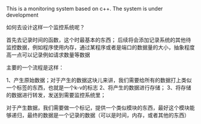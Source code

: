This is a monitoring system based on c++. The system is under development



如何去设计这样一个监控系统呢？

首先去记录时间的函数，这个时最基本的东西；
后续将会添加记录系统的其他待监控数据，例如程序使用内存，通过某程序或者是端口的数据量的大小，抽象程度高一点可以记录例如请求数量等数据



 主要的一个流程是这样：

1、产生原始数据；对于产生的数据这块儿来讲，我们需要给所有的数据打上类似一个标签的东西，也就是一个k-v的标志
2、将产生的数据进行存储；
3、将存储的数据进行转发，发送到需要监控系统里；

对于产生数据，我们需要做一个标记，提供一个类似模块的东西，最好这个模块能够递归，最终的数据是一个记录的数据（可以是时间，内存，或者其他的东西）
